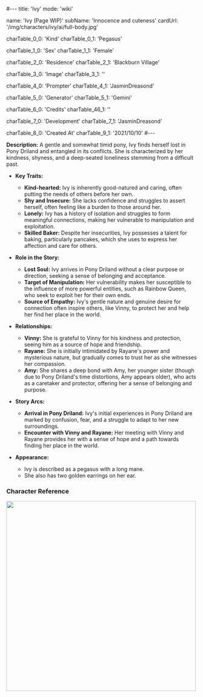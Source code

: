 #---
title: 'Ivy'
mode: 'wiki'

name: 'Ivy (Page WIP)'
subName: 'Innocence and cuteness'
cardUrl: '/img/characters/ivy/ai/full-body.jpg'

charTable_0_0: 'Kind'
charTable_0_1: 'Pegasus'

charTable_1_0: 'Sex'
charTable_1_1: 'Female'

charTable_2_0: 'Residence'
charTable_2_1: 'Blackburn Village'

charTable_3_0: 'Image'
charTable_3_1: ''

charTable_4_0: 'Prompter'
charTable_4_1: 'JasminDreasond'

charTable_5_0: 'Generator'
charTable_5_1: 'Gemini'

charTable_6_0: 'Credits'
charTable_46_1: ''

charTable_7_0: 'Development'
charTable_7_1: 'JasminDreasond'

charTable_8_0: 'Created At'
charTable_9_1: '2021/10/10'
#---

<span class="made-by-ai">

**Description:** A gentle and somewhat timid pony, Ivy finds herself lost in Pony Driland and entangled in its conflicts. She is characterized by her kindness, shyness, and a deep-seated loneliness stemming from a difficult past.

*   **Key Traits:**

    *   **Kind-hearted:** Ivy is inherently good-natured and caring, often putting the needs of others before her own.
    *   **Shy and Insecure:** She lacks confidence and struggles to assert herself, often feeling like a burden to those around her.
    *   **Lonely:** Ivy has a history of isolation and struggles to form meaningful connections, making her vulnerable to manipulation and exploitation.
    *   **Skilled Baker:** Despite her insecurities, Ivy possesses a talent for baking, particularly pancakes, which she uses to express her affection and care for others.

*   **Role in the Story:**

    *   **Lost Soul:** Ivy arrives in Pony Driland without a clear purpose or direction, seeking a sense of belonging and acceptance.
    *   **Target of Manipulation:** Her vulnerability makes her susceptible to the influence of more powerful entities, such as Rainbow Queen, who seek to exploit her for their own ends.
    *   **Source of Empathy:** Ivy's gentle nature and genuine desire for connection often inspire others, like Vinny, to protect her and help her find her place in the world.

*   **Relationships:**

    *   **Vinny:** She is grateful to Vinny for his kindness and protection, seeing him as a source of hope and friendship.
    *   **Rayane:** She is initially intimidated by Rayane's power and mysterious nature, but gradually comes to trust her as she witnesses her compassion.
    *   **Amy:** She shares a deep bond with Amy, her younger sister (though due to Pony Driland's time distortions, Amy appears older), who acts as a caretaker and protector, offering her a sense of belonging and purpose.

*   **Story Arcs:**

    *   **Arrival in Pony Driland:** Ivy's initial experiences in Pony Driland are marked by confusion, fear, and a struggle to adapt to her new surroundings.
    *   **Encounter with Vinny and Rayane:** Her meeting with Vinny and Rayane provides her with a sense of hope and a path towards finding her place in the world.

*   **Appearance:**

    *   Ivy is described as a pegasus with a long mane.
    *   She also has two golden earrings on her ear.

</span>

### Character Reference

<img src="/img/characters/ivy/ai/unnamed.jpg" height="500">